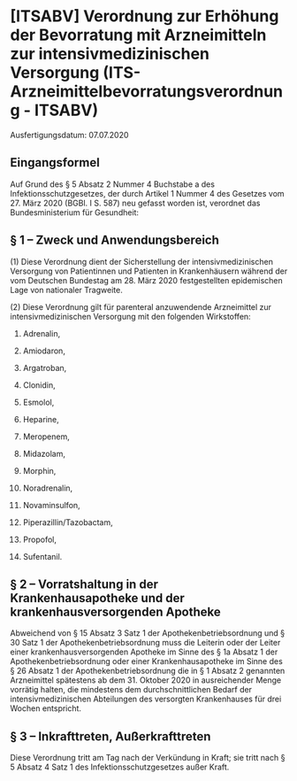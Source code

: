 # [ITSABV] Verordnung zur Erhöhung der Bevorratung mit Arzneimitteln zur intensivmedizinischen Versorgung  (ITS-Arzneimittelbevorratungsverordnung - ITSABV)

Ausfertigungsdatum: 07.07.2020

 

## Eingangsformel

Auf Grund des § 5 Absatz 2 Nummer 4 Buchstabe a des Infektionsschutzgesetzes, der durch Artikel 1 Nummer 4 des Gesetzes vom 27. März 2020 (BGBl. I S. 587) neu gefasst worden ist, verordnet das Bundesministerium für Gesundheit:


## § 1 – Zweck und Anwendungsbereich

(1) Diese Verordnung dient der Sicherstellung der intensivmedizinischen Versorgung von Patientinnen und Patienten in Krankenhäusern während der vom Deutschen Bundestag am 28. März 2020 festgestellten epidemischen Lage von nationaler Tragweite.

(2) Diese Verordnung gilt für parenteral anzuwendende Arzneimittel zur intensivmedizinischen Versorgung mit den folgenden Wirkstoffen:

1. Adrenalin,

2. Amiodaron,

3. Argatroban,

4. Clonidin,

5. Esmolol,

6. Heparine,

7. Meropenem,

8. Midazolam,

9. Morphin,

10. Noradrenalin,

11. Novaminsulfon,

12. Piperazillin/Tazobactam,

13. Propofol,

14. Sufentanil.


## § 2 – Vorratshaltung in der Krankenhausapotheke und der krankenhausversorgenden Apotheke

Abweichend von § 15 Absatz 3 Satz 1 der Apothekenbetriebsordnung und § 30 Satz 1 der Apothekenbetriebsordnung muss die Leiterin oder der Leiter einer krankenhausversorgenden Apotheke im Sinne des § 1a Absatz 1 der Apothekenbetriebsordnung oder einer Krankenhausapotheke im Sinne des § 26 Absatz 1 der Apothekenbetriebsordnung die in § 1 Absatz 2 genannten Arzneimittel spätestens ab dem 31. Oktober 2020 in ausreichender Menge vorrätig halten, die mindestens dem durchschnittlichen Bedarf der intensivmedizinischen Abteilungen des versorgten Krankenhauses für drei Wochen entspricht.


## § 3 – Inkrafttreten, Außerkrafttreten

Diese Verordnung tritt am Tag nach der Verkündung in Kraft; sie tritt nach § 5 Absatz 4 Satz 1 des Infektionsschutzgesetzes außer Kraft.
